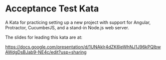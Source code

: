 Acceptance Test Kata
======

A Kata for practicing setting up a new project with support for Angular, Protractor, CucumberJS, and a stand-in Node.js
web server.

The slides for leading this kata are at:

   https://docs.google.com/presentation/d/1UNAkIr4dZK6leWhNJ1J96kPQlbwAWdgDsBJab9-NE4c/edit?usp=sharing
